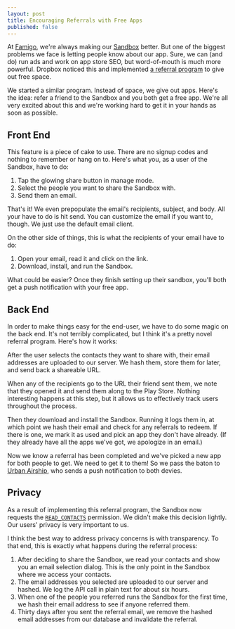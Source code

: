 ```yaml
---
layout: post
title: Encouraging Referrals with Free Apps
published: false
---
```


At [Famigo][1], we're always making our [Sandbox][2] better. But
one of the biggest problems we face is letting people know about
our app. Sure, we can (and do) run ads and work on app store SEO,
but word-of-mouth is much more powerful. Dropbox noticed this and
implemented [a referral program][3] to give out free space.

We started a similar program. Instead of space, we give out apps.
Here's the idea: refer a friend to the Sandbox and you both get a
free app. We're all very excited about this and we're working hard
to get it in your hands as soon as possible.

## Front End

This feature is a piece of cake to use. There are no signup codes
and nothing to remember or hang on to. Here's what you, as a user
of the Sandbox, have to do:

1.  Tap the glowing share button in manage mode.
2.  Select the people you want to share the Sandbox with.
3.  Send them an email.

That's it! We even prepopulate the email's recipients, subject, and
body. All your have to do is hit send. You can customize the email
if you want to, though. We just use the default email client.

On the other side of things, this is what the recipients of your
email have to do:

1.  Open your email, read it and click on the link.
2.  Download, install, and run the Sandbox.

What could be easier? Once they finish setting up their sandbox,
you'll both get a push notification with your free app.

## Back End

In order to make things easy for the end-user, we have to do some
magic on the back end. It's not terribly complicated, but I think
it's a pretty novel referral program. Here's how it works:

After the user selects the contacts they want to share with, their
email addresses are uploaded to our server. We hash them, store
them for later, and send back a shareable URL.

When any of the recipients go to the URL their friend sent them,
we note that they opened it and send them along to the Play Store.
Nothing interesting happens at this step, but it allows us to
effectively track users throughout the process.

Then they download and install the Sandbox. Running it logs them
in, at which point we hash their email and check for any referrals
to redeem. If there is one, we mark it as used and pick an app they
don't have already. (If they already have all the apps we've got,
we apologize in an email.)

Now we know a referral has been completed and we've picked a new
app for both people to get. We need to get it to them! So we pass
the baton to [Urban Airship][4], who sends a push notification to
both devies.

## Privacy

As a result of implementing this referral program, the Sandbox now
requests the [`READ_CONTACTS`][5] permission. We didn't make this
decision lightly. Our users' privacy is very important to us.

I think the best way to address privacy concerns is with transparency.
To that end, this is exactly what happens during the referral
process:

1.  After deciding to share the Sandbox, we read your contacts and
    show you an email selection dialog. This is the only point in
    the Sandbox where we access your contacts.
2.  The email addresses you selected are uploaded to our server and
    hashed. We log the API call in plain text for about six hours.
3.  When one of the people you referred runs the Sandbox for the
    first time, we hash their email address to see if anyone referred
    them.
4.  Thirty days after you sent the referral email, we remove the
    hashed email addresses from our database and invalidate the
    referral.

[1]: http://www.famigo.com/
[2]: https://play.google.com/store/apps/details?id=com.famigo.sandbox
[3]: https://www.dropbox.com/help/54
[4]: http://urbanairship.com/
[5]: http://developer.android.com/reference/android/Manifest.permission.html#READ_CONTACTS
